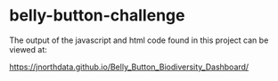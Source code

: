 # belly-button-challenge

The output of the javascript and html code found in this project can be viewed at:

https://jnorthdata.github.io/Belly_Button_Biodiversity_Dashboard/
